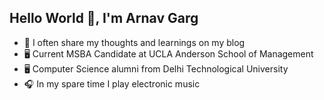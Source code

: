 ## Hello World 👋, I'm Arnav Garg

- 📓 I often share my thoughts and learnings on my blog
- 🖥️ Current MSBA Candidate at UCLA Anderson School of Management
- 🖥️ Computer Science alumni from Delhi Technological University
- 🎧 In my spare time I play electronic music
